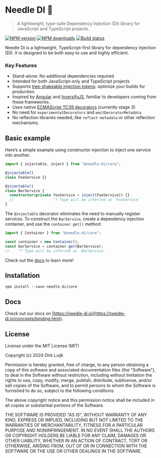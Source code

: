 # Needle DI 💉

> A lightweight, type-safe Dependency Injection (DI) library for JavaScript and TypeScript projects.

[![NPM version](http://img.shields.io/npm/v/@needle-di/core.svg?style=flat-square)](https://www.npmjs.com/package/@needle-di/core)
[![NPM downloads](https://img.shields.io/npm/v/%40needle-di%2Fcore?style=flat-square)](https://www.npmjs.com/package/needle-di/core)
[![Build status](https://github.com/needle-di/core/actions/workflows/ci.yml/badge.svg?branch=main)](https://github.com/needle-di/core/actions/workflows/main.yml)

Needle DI is a lightweight, TypeScript-first library for dependency injection (DI). It is designed to be both easy to use and highly efficient.

### Key Features

- Stand-alone: No additional dependencies required
- Intended for both JavaScript-only and TypeScript projects
- Supports [tree-shakeable injection tokens](https://needle-di.io/advanced/tree-shaking.html): optimize your builds for production.
- Inspired by [Angular](https://angular.dev/) and [InversifyJS](https://github.com/inversify/InversifyJS), familiar to developers coming from these frameworks.
- Uses native [ECMAScript TC39 decorators](https://github.com/tc39/proposal-decorators) (currently stage 3)
- No need for `experimentalDecorators` and `emitDecoratorMetadata`
- No reflection libraries needed, like `reflect-metadata` or other reflection mechanisms.

## Basic example

Here’s a simple example using constructor injection to inject one service into another.

```typescript
import { injectable, inject } from "@needle-di/core";

@injectable()
class FooService {}

@injectable()
class BarService {
  constructor(private fooService = inject(FooService)) {}
  //                  ^? Type will be inferred as `FooService`
}
```

The `@injectable` decorator eliminates the need to manually register services. To construct the `BarService`, create a
dependency injection container, and use the `container.get()` method:

```typescript
import { Container } from "@needle-di/core";

const container = new Container();
const barService = container.get(BarService);
//    ^? Type will be inferred as `BarService`
```

Check out the [docs](https://needle-di.io/concepts/binding.html) to learn more!

## Installation

```
npm install --save needle-di/core
```

## Docs

Check out our docs on [https://needle-di.io](https://needle-di.io/concepts/binding.html).

## License

License under the MIT License (MIT)

Copyright (c) 2024 Dirk Luijk

Permission is hereby granted, free of charge, to any person obtaining a copy
of this software and associated documentation files (the "Software"), to deal
in the Software without restriction, including without limitation the rights
to use, copy, modify, merge, publish, distribute, sublicense, and/or sell
copies of the Software, and to permit persons to whom the Software is
furnished to do so, subject to the following conditions:

The above copyright notice and this permission notice shall be included in all
copies or substantial portions of the Software.

THE SOFTWARE IS PROVIDED "AS IS", WITHOUT WARRANTY OF ANY KIND, EXPRESS OR
IMPLIED, INCLUDING BUT NOT LIMITED TO THE WARRANTIES OF MERCHANTABILITY,
FITNESS FOR A PARTICULAR PURPOSE AND NONINFRINGEMENT. IN NO EVENT SHALL THE
AUTHORS OR COPYRIGHT HOLDERS BE LIABLE FOR ANY CLAIM, DAMAGES OR OTHER
LIABILITY, WHETHER IN AN ACTION OF CONTRACT, TORT OR OTHERWISE, ARISING FROM,
OUT OF OR IN CONNECTION WITH THE SOFTWARE OR THE USE OR OTHER DEALINGS IN THE
SOFTWARE.
